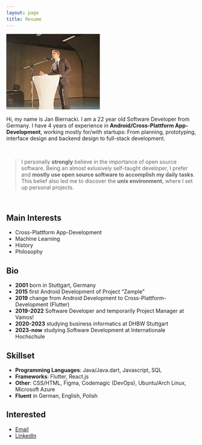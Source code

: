 ```yaml
---
layout: page
title: Resume
---
```


<img src="assets/images/avatar.jpeg" height="200" class="center" />

<br>

Hi, my name is Jan Biernacki. I am a 22 year old Software Developer from Germany. I have 4 years of experience in **Android/Cross-Plattform App-Development**, working mostly for/with startups: From planning, prototyping, interface design and backend design to full-stack development.

<br>

> I personally **strongly** believe in the importance of open source software. Being an almost exlusively self-taught developer, I prefer and **mostly use open source software to accomplish my daily tasks**. This belief also led me to discover the **unix environment**, where I set up personal projects. 

<br>

## Main Interests
* Cross-Plattform App-Development
* Machine Learning
* History
* Philosophy

## Bio
* **2001** born in Stuttgart, Germany
* **2015** first Android Development of Project “Zample”
* **2019** change from Android Development to Cross-Plattform-Development (Flutter)
* **2019-2022** Software Developer and temporarily Project Manager at Vamos!
* **2020-2023** studying business informatics at DHBW Stuttgart
* **2023-now** studying Software Development at Internationale Hochschule

## Skillset
* **Programming Languages**: Java/Java.dart, Javascript, SQL
* **Frameworks**: Flutter, React.js
* **Other**: CSS/HTML, Figma, Codemagic (DevOps), Ubuntu/Arch Linux, Microsoft Azure
* **Fluent** in German, English, Polish 


## **Interested**
* <a href="mailto:biernackijan4@gmail.com">Email</a>
* <a href="https://www.linkedin.com/in/jan-biernacki-934221200/">LinkedIn</a>



